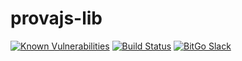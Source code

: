 # provajs-lib

[![Known Vulnerabilities](https://snyk.io/test/npm/prova-lib/badge.svg)](https://snyk.io/test/npm/prova-lib) [![Build Status](https://travis-ci.org/BitGo/provajs-lib.png?branch=master)](https://travis-ci.org/BitGo/provajs-lib) [![BitGo Slack](https://slack.bitgo.com/badge.svg)](https://slack.bitgo.com)
